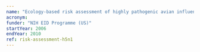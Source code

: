 ```yaml
---
name: "Ecology-based risk assessment of highly pathogenic avian influenza (H5N1) in Asia"
acronym: 
funder: "NIH EID Programme (US)"
startYear: 2006
endYear: 2010
ref: risk-assessment-h5n1
---
```

